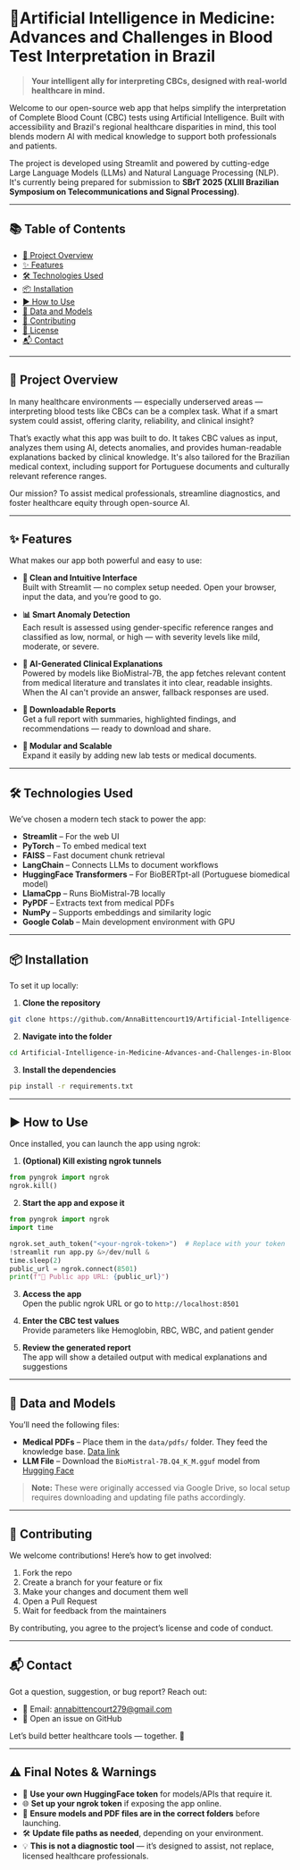 # 🧬Artificial Intelligence in Medicine: Advances and Challenges in Blood Test Interpretation in Brazil

> **Your intelligent ally for interpreting CBCs, designed with real-world healthcare in mind.**

Welcome to our open-source web app that helps simplify the interpretation of Complete Blood Count (CBC) tests using Artificial Intelligence. Built with accessibility and Brazil's regional healthcare disparities in mind, this tool blends modern AI with medical knowledge to support both professionals and patients.

The project is developed using Streamlit and powered by cutting-edge Large Language Models (LLMs) and Natural Language Processing (NLP). It's currently being prepared for submission to **SBrT 2025 (XLIII Brazilian Symposium on Telecommunications and Signal Processing)**.

---

## 📚 Table of Contents

- [🚀 Project Overview](#-project-overview)
- [✨ Features](#-features)
- [🛠️ Technologies Used](#-technologies-used)
- [📦 Installation](#-installation)
- [▶️ How to Use](#-how-to-use)
- [📁 Data and Models](#-data-and-models)
- [🤝 Contributing](#-contributing)
- [📝 License](#-license)
- [📬 Contact](#-contact)

---

## 🚀 Project Overview

In many healthcare environments — especially underserved areas — interpreting blood tests like CBCs can be a complex task. What if a smart system could assist, offering clarity, reliability, and clinical insight?

That’s exactly what this app was built to do. It takes CBC values as input, analyzes them using AI, detects anomalies, and provides human-readable explanations backed by clinical knowledge. It's also tailored for the Brazilian medical context, including support for Portuguese documents and culturally relevant reference ranges.

Our mission? To assist medical professionals, streamline diagnostics, and foster healthcare equity through open-source AI.

---

## ✨ Features

What makes our app both powerful and easy to use:

- **🔵 Clean and Intuitive Interface**  
  Built with Streamlit — no complex setup needed. Open your browser, input the data, and you’re good to go.

- **📊 Smart Anomaly Detection**  
  Each result is assessed using gender-specific reference ranges and classified as low, normal, or high — with severity levels like mild, moderate, or severe.

- **🧠 AI-Generated Clinical Explanations**  
  Powered by models like BioMistral-7B, the app fetches relevant content from medical literature and translates it into clear, readable insights. When the AI can't provide an answer, fallback responses are used.

- **📝 Downloadable Reports**  
  Get a full report with summaries, highlighted findings, and recommendations — ready to download and share.

- **🧹 Modular and Scalable**  
  Expand it easily by adding new lab tests or medical documents.

---

## 🛠️ Technologies Used

We’ve chosen a modern tech stack to power the app:

- **Streamlit** – For the web UI
- **PyTorch** – To embed medical text
- **FAISS** – Fast document chunk retrieval
- **LangChain** – Connects LLMs to document workflows
- **HuggingFace Transformers** – For BioBERTpt-all (Portuguese biomedical model)
- **LlamaCpp** – Runs BioMistral-7B locally
- **PyPDF** – Extracts text from medical PDFs
- **NumPy** – Supports embeddings and similarity logic
- **Google Colab** – Main development environment with GPU

---

## 📦 Installation

To set it up locally:

1. **Clone the repository**
```bash
git clone https://github.com/AnnaBittencourt19/Artificial-Intelligence-in-Medicine-Advances-and-Challenges-in-Blood-Test-Interpretation.git
```

2. **Navigate into the folder**
```bash
cd Artificial-Intelligence-in-Medicine-Advances-and-Challenges-in-Blood-Test-Interpretation
```

3. **Install the dependencies**
```bash
pip install -r requirements.txt
```

---

## ▶️ How to Use

Once installed, you can launch the app using ngrok:

1. **(Optional) Kill existing ngrok tunnels**
```python
from pyngrok import ngrok
ngrok.kill()
```

2. **Start the app and expose it**
```python
from pyngrok import ngrok
import time

ngrok.set_auth_token("<your-ngrok-token>")  # Replace with your token
!streamlit run app.py &>/dev/null &
time.sleep(2)
public_url = ngrok.connect(8501)
print(f"🔗 Public app URL: {public_url}")
```

3. **Access the app**  
   Open the public ngrok URL or go to `http://localhost:8501`

4. **Enter the CBC test values**  
   Provide parameters like Hemoglobin, RBC, WBC, and patient gender

5. **Review the generated report**  
   The app will show a detailed output with medical explanations and suggestions

---

## 📁 Data and Models

You’ll need the following files:

- **Medical PDFs** – Place them in the `data/pdfs/` folder. They feed the knowledge base. [Data link](https://drive.google.com/drive/folders/1p6WvNubq7KfL-C4z5arQVMp7tiHY-oot?usp=sharing)
- **LLM File** – Download the `BioMistral-7B.Q4_K_M.gguf` model from [Hugging Face](https://huggingface.co/BioMistral/BioMistral-7B)

> **Note:** These were originally accessed via Google Drive, so local setup requires downloading and updating file paths accordingly.

---

## 🤝 Contributing

We welcome contributions! Here’s how to get involved:

1. Fork the repo
2. Create a branch for your feature or fix
3. Make your changes and document them well
4. Open a Pull Request
5. Wait for feedback from the maintainers

By contributing, you agree to the project’s license and code of conduct.

---

## 📬 Contact

Got a question, suggestion, or bug report? Reach out:

- 📧 Email: [annabittencourt279@gmail.com](mailto:annabittencourt279@gmail.com)
- 🐛 Open an issue on GitHub

Let’s build better healthcare tools — together. 💙

---

## ⚠️ Final Notes & Warnings

- 🔑 **Use your own HuggingFace token** for models/APIs that require it.
- 🌐 **Set up your ngrok token** if exposing the app online.
- 📁 **Ensure models and PDF files are in the correct folders** before launching.
- 🛠️ **Update file paths as needed**, depending on your environment.
- 💡 **This is not a diagnostic tool** — it’s designed to assist, not replace, licensed healthcare professionals.
